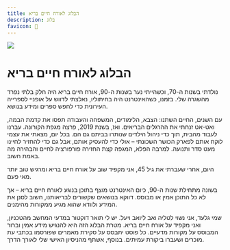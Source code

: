 ```yaml
---
title: הבלוג לאורח חיים בריא
description: בלוג
favicon: 🧘
---
```


![](img/cover.jpg)
# הבלוג לאורח חיים בריא

נולדתי בשנות ה-70, וכשהייתי נער בשנות ה-90, אורח חיים בריא היה חלק בלתי נפרד מהשגרה שלי. בזמנו, כשהאינטרנט היה בחיתוליו, נאלצתי לדווש על אופניי לספרייה העירונית כדי לחפש ספרים ומידע בנושא.

עם השנים, החיים השתנו: הצבא, הלימודים, המשפחה והעבודה תפסו את קדמת הבמה, ואט-אט זנחתי את ההרגלים הבריאים. ואז, בשנת 2019, פרצה מגפת הקורונה. עברנו לעבוד מהבית, תוך כדי ניהול הילדים שנותרו בביתם גם הם. בכל יום, מצאתי את עצמי לוקח אותם לפארק הכושר השכונתי – אולי כדי להעסיק אותם, אבל גם כדי להחזיר לחיינו מעט סדר ותנועה. למרבה הפלא, המגפה קצת החזירה פורפורציה לחיים והבהירה מה באמת חשוב.

היום, אחרי שעברתי את גיל 45, אני מקפיד שוב על אורח חיים בריא ומרגיש טוב יותר מאי פעם.

בשונה מתחילת שנות ה-90, כיום האינטרנט מוצף בתוכן בנוגע לאורח חיים בריא – אך לא כל התוכן אמין או מבוסס. דווקא בנושאים שקשורים לבריאותנו, חשוב לסנן את המידע ולוודא שהוא מגיע ממקורות מהימנים.

שמי גלעד, אני נשוי לטליה ואב ליואב ויעל. יש לי תואר דוקטור במדעי המחשב מהטכניון, ואני מקפיד על אורח חיים בריא. מטרת הבלוג הזה היא להנגיש מידע אמין וברור המבוסס על מקורות מדעיים. כל פוסט יתבסס על סקירת מאמרים שפורסמו בכתבי עת מוכרים ושעברו ביקורת עמיתים. בנוסף, אשתף מהניסיון האישי שלי לאורך הדרך.

